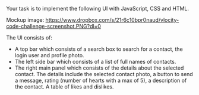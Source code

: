 Your task is to implement the following UI with JavaScript, CSS and HTML.

Mockup image: https://www.dropbox.com/s/21r6c10bpr0naud/vlocity-code-challenge-screenshot.PNG?dl=0

The UI consists of:
- A top bar which consists of a search box to search for a contact, 
  the login user and profile photo.
- The left side bar which consists of a list of full names of contacts.
- The right main panel which consists of the details about the selected contact. 
  The details include the selected contact photo, a button to send a message, 
  rating (number of hearts with a max of 5), a description of the contact. 
  A table of likes and dislikes.


